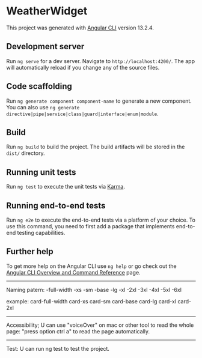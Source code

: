 # WeatherWidget

This project was generated with [Angular CLI](https://github.com/angular/angular-cli) version 13.2.4.

## Development server

Run `ng serve` for a dev server. Navigate to `http://localhost:4200/`. The app will automatically reload if you change any of the source files.

## Code scaffolding

Run `ng generate component component-name` to generate a new component. You can also use `ng generate directive|pipe|service|class|guard|interface|enum|module`.

## Build

Run `ng build` to build the project. The build artifacts will be stored in the `dist/` directory.

## Running unit tests

Run `ng test` to execute the unit tests via [Karma](https://karma-runner.github.io).

## Running end-to-end tests

Run `ng e2e` to execute the end-to-end tests via a platform of your choice. To use this command, you need to first add a package that implements end-to-end testing capabilities.

## Further help

To get more help on the Angular CLI use `ng help` or go check out the [Angular CLI Overview and Command Reference](https://angular.io/cli) page.

-----

Naming patern:
-full-width
-xs
-sm
-base
-lg
-xl
-2xl
-3xl
-4xl
-5xl
-6xl

example:
card-full-width
card-xs
card-sm
card-base
card-lg
card-xl
card-2xl
_____

Accessibility;
U can use "voiceOver" on mac or other tool to read the whole page: "press option ctrl a" to read the page automatically.
_____

Test: 
U can run ng test to test the project.